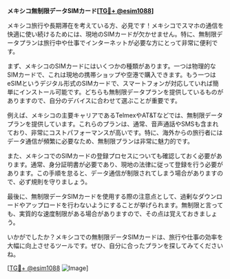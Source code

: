 **メキシコ無制限データSIMカード[[TG💪+ @esim1088](https://t.me/s/esim1088)]**

メキシコ旅行や長期滞在を考えている方、必見です！メキシコでスマホの通信を快適に使い続けるためには、現地のSIMカードが欠かせません。特に、無制限データプランは旅行中や仕事でインターネットが必要な方にとって非常に便利です。

まず、メキシコのSIMカードにはいくつかの種類があります。一つは物理的なSIMカードで、これは現地の携帯ショップや空港で購入できます。もう一つはeSIMというデジタル形式のSIMカードで、スマートフォンが対応していれば簡単にインストール可能です。どちらも無制限データプランを提供しているものがありますので、自分のデバイスに合わせて選ぶことが重要です。

例えば、メキシコの主要キャリアであるTelmexやAT&Tなどでは、無制限データプランを提供しています。これらのプランは、通常、音声通話やSMSも含まれており、非常にコストパフォーマンスが高いです。特に、海外からの旅行者にはデータ通信が頻繁に必要なため、無制限プランは非常に魅力的です。

また、メキシコでのSIMカードの登録プロセスについても確認しておく必要があります。通常、身分証明書が必要であり、現地の法律に従って登録を行う必要があります。この手順を怠ると、データ通信が制限されてしまう場合がありますので、必ず規則を守りましょう。

最後に、無制限データSIMカードを使用する際の注意点として、過剰なダウンロードやアップロードを行わないようにすることが挙げられます。無制限と言っても、実質的な速度制限がある場合がありますので、その点は覚えておきましょう。

いかがでしたか？メキシコでの無制限データSIMカードは、旅行や仕事の効率を大幅に向上させるツールです。ぜひ、自分に合ったプランを探してみてくださいね。

[[TG💪+ @esim1088](https://t.me/s/esim1088) ![Image](https://i.postimg.cc/Y0z9fWf4/image.png)]